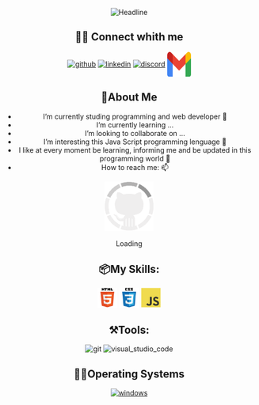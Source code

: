 <p align="center">
<div align="center">
   
<img src="https://readme-typing-svg.herokuapp.com?color=%236FDA44&size=32&center=true&vCenter=true&width=600&height=50&lines=Hi+there+I'm+Yoel+%F0%9F%91%8B;+I+hope+you+like+my+profile+🧐" alt="Headline" />
      
<h2>🤝🏻 Connect whith me</h2>

<a href="https://github.com/Yoel-stack" target="blank"><img align="center" src="https://user-images.githubusercontent.com/64439609/212556741-81407849-82c8-4926-854f-820e8a644375.png" alt="github" height="60" width="60" /></a>
<a href="https://www.linkedin.com/in/yoel-montelongo-54687b321/" target="blank"><img align="center" src="https://cdn.jsdelivr.net/gh/devicons/devicon/icons/linkedin/linkedin-original.svg" alt="linkedin" height="50" width="50" /></a>
<a href=" " target="blank"><img align="center" src="https://raw.githubusercontent.com/anuraghazra/anuraghazra/master/assets/discord-round.svg" alt="discord" height="50" width="50" /></a>
<a href=" " target="blank"><img align="center" src="https://raw.githubusercontent.com/ashu-guo/ashu-guo/master/assets/gmail.svg" alt="gmail" height="50" width="48" /></a>

<h2>📜About Me</h2>

 - I’m currently studing programming and web developer 🔭
 - I’m currently learning ...
 - I’m looking to collaborate on ...
 - I’m interesting this Java Script programming lenguage 🤔
 - I like at every moment be learning, informing me and be updated in this programming world 💬
 - How to reach me:  📫 

<div align=center>
        <img src="https://raw.githubusercontent.com/AhmedFathyDev/AhmedFathyDev/main/GitHub.gif" 
        alt="GitHub Octocat Logo" height="100">
             <p>Loading</p>

<h2>📦My Skills:</h2>
<img src="https://raw.githubusercontent.com/devicons/devicon/master/icons/html5/html5-original-wordmark.svg" alt="html5" width="40" height="40"/>
<img src="https://raw.githubusercontent.com/devicons/devicon/master/icons/css3/css3-original-wordmark.svg" alt="css3" width="40" height="40"/>
<img src="https://raw.githubusercontent.com/devicons/devicon/master/icons/javascript/javascript-original.svg" alt="javascript" width="40" height="40"/> 

<h2>⚒️Tools:</h2>
<img src="https://www.vectorlogo.zone/logos/git-scm/git-scm-icon.svg" alt="git" width="40" height="40"/>
<img src="https://upload.wikimedia.org/wikipedia/commons/thumb/9/9a/Visual_Studio_Code_1.35_icon.svg/2048px-Visual_Studio_Code_1.35_icon.svg.png" alt="visual_studio_code" width="40" height="40"/>

<h2>🧑‍💻Operating Systems</h2>
<a href="" target="_blank">
<img src=https://img.shields.io/badge/windows-%2300acee.svg?color=181717&style=for-the-badge&logo=windows&logoColor=white alt=windows style="margin-bottom: 5px;" />

</div>
